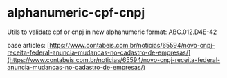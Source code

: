 # alphanumeric-cpf-cnpj
Utils to validate cpf or cnpj in new alphanumeric format: ABC.012.D4E-42

base articles:
[https://www.contabeis.com.br/noticias/65594/novo-cnpj-receita-federal-anuncia-mudancas-no-cadastro-de-empresas/](https://www.contabeis.com.br/noticias/65594/novo-cnpj-receita-federal-anuncia-mudancas-no-cadastro-de-empresas/)
